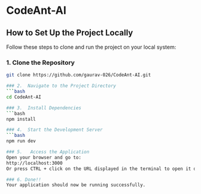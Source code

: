 # CodeAnt-AI  

## How to Set Up the Project Locally  

Follow these steps to clone and run the project on your local system:  

### 1. Clone the Repository  
```bash  
git clone https://github.com/gaurav-026/CodeAnt-AI.git  

### 2.  Navigate to the Project Directory
```bash  
cd CodeAnt-AI  

### 3.  Install Dependencies
```bash  
npm install  

### 4.  Start the Development Server
```bash  
npm run dev

### 5.   Access the Application
Open your browser and go to:
http://localhost:3000
Or press CTRL + click on the URL displayed in the terminal to open it directly.

### 6. Done!!
Your application should now be running successfully.



